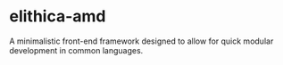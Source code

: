 # elithica-amd
A minimalistic front-end framework designed to allow for quick modular development in common languages.
